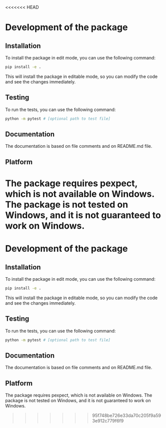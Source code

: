 <<<<<<< HEAD
# Development of the package

## Installation

To install the package in edit mode, you can use the following command:

```bash
pip install -e .
```

This will install the package in editable mode, so you can modify the code and
see the changes immediately.

## Testing

To run the tests, you can use the following command:

```bash
python -m pytest # [optional path to test file]
```

## Documentation

The documentation is based on file comments and on README.md file.

## Platform

The package requires pexpect, which is not available on Windows. The package
is not tested on Windows, and it is not guaranteed to work on Windows.
=======
# Development of the package

## Installation

To install the package in edit mode, you can use the following command:

```bash
pip install -e .
```

This will install the package in editable mode, so you can modify the code and
see the changes immediately.

## Testing

To run the tests, you can use the following command:

```bash
python -m pytest # [optional path to test file]
```

## Documentation

The documentation is based on file comments and on README.md file.

## Platform

The package requires pexpect, which is not available on Windows. The package
is not tested on Windows, and it is not guaranteed to work on Windows.
>>>>>>> 95f748be726e33da70c205f9a593e912c779f6f9
